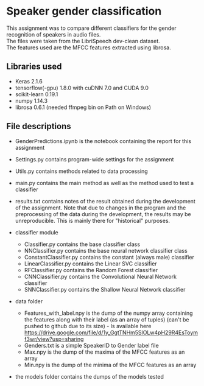 # Speaker gender classification
This assignment was to compare different classifiers for the gender recognition of speakers in audio files.    
The files were taken from the LibriSpeech dev-clean dataset.    
The features used are the MFCC features extracted using librosa.

## Libraries used
- Keras 2.1.6
- tensorflow(-gpu) 1.8.0 with cuDNN 7.0 and CUDA 9.0
- scikit-learn 0.19.1
- numpy 1.14.3
- librosa 0.6.1 (needed ffmpeg bin on Path on Windows)

## File descriptions
- GenderPredictions.ipynb is the notebook containing the report for this assignment
- Settings.py contains program-wide settings for the assignment
- Utils.py contains methods related to data processing
- main.py contains the main method as well as the method used to test a classifier
- results.txt contains notes of the result obtained during the development of the assignment. Note that due to changes in the program and the preprocessing of the data during the development, the results may be unreproducible. This is mainly there for "historical" purposes.

- classifier module
    - Classifier.py contains the base classifier class
    - NNClassifier.py contains the base neural network classifier class
    - ConstantClassifier.py contains the constant (always male) classifier
    - LinearClassifier.py contains the Linear SVC classifier
    - RFClassifier.py contains the Random Forest classifier
    - CNNClassifier.py contains the Convolutional Neural Network classifier
    - SNNClassifier.py contains the Shallow Neural Network classifier

- data folder
    - Features_with_label.npy is the dump of the numpy array containing the features along with their label (as an array of tuples) (can't be pushed to github due to its size) - Is available here https://drive.google.com/file/d/1y_GgtTNHm5SlOLw4pH29R4EsToymf3wr/view?usp=sharing
    - Genders.txt is a simple SpeakerID to Gender label file
    - Max.npy is the dump of the maxima of the MFCC features as an array
    - Min.npy is the dump of the minima of the MFCC features as an array

- the models folder contains the dumps of the models tested
